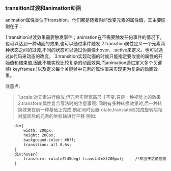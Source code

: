### transition过渡和animation动画

animation属性类似于transition，他们都是随着时间改变元素的属性值，其主要区别在于：

1.transition过渡效果需要触发事件；animation在不需要触发任何事件的情况下，也可以达到一种动画的效果,也可以通过事件触发
2.transition属性定义一个元素两种状态之间的过渡,不同的状态可以通过伪类像:hover、:active来定义。也可以通过js代码来动态的改变。
3.transition实现动画的时候只能指定要改变的属性的开始值和结束值,因此不能实现比较复杂的动画效果,​ 而animation通过定义多个关键帧( keyframes )以及定义每个关键帧中元素的属性值来实现更为复杂的动画效果。

注意点:
>1.scale:对元素进行缩放,但元素实际宽高尺寸不变,只是一种视觉上的效果
>2.transform属性复合写法时的注意事项:
>同时有多种转换效果时,后一种转换效果在前一种基础上完成,例如同时设置rotate,translate则完成旋转后相对旋转后的元素的坐标轴进行平移
>例如:
```html
	div{
        width: 200px;
        height: 200px;
        background-color: #0ff;
        transition: all 0.6s;
	}
	div:hover{
        transform: rotateZ(45deg) translateX(200px);     /*相当于之前位置的右下方*/
	}
```



